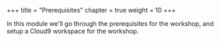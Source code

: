 +++
title = "Prerequisites"
chapter = true
weight = 10
+++

In this module we'll go through the prerequisites for the workshop, and setup a Cloud9 workspace for the workshop.
